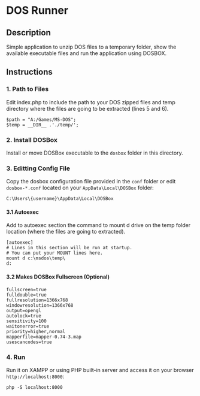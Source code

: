 # DOS Runner

## Description

Simple application to unzip DOS files to a temporary folder, show the available executable files and run the application using DOSBOX.

## Instructions

### 1. Path to Files

Edit index.php to include the path to your DOS zipped files and temp directory where the files are going to be extracted (lines 5 and 6).
```
$path = "A:/Games/MS-DOS";
$temp = __DIR__ .'./temp/';
```

### 2. Install DOSBox
Install or move DOSBox executable to the `dosbox` folder in this directory.

### 3. Editting Config File

Copy the dosbox configuration file provided in the `conf` folder or 
edit `dosbox-*.conf` located on your `AppData\Local\DOSBox` folder:

```
C:\Users\{username}\AppData\Local\DOSBox
```

#### 3.1 Autoexec

Add to autoexec section the command to mount d drive on the temp folder location (where the files are going to extracted).

```
[autoexec]
# Lines in this section will be run at startup.
# You can put your MOUNT lines here.
mount d c:\msdos\temp\
d:
```

#### 3.2 Makes DOSBox Fullscreen (Optional)

```
fullscreen=true
fulldouble=true
fullresolution=1366x768
windowresolution=1366x768
output=opengl
autolock=true
sensitivity=100
waitonerror=true
priority=higher,normal
mapperfile=mapper-0.74-3.map
usescancodes=true
```

### 4. Run

Run it on XAMPP or using PHP built-in server and access it on your browser `http://localhost:8000`:

```
php -S localhost:8000
```
